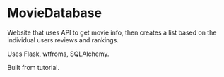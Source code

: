 # MovieDatabase
Website that uses API to get movie info, then creates a list based on the individual users reviews and rankings.

Uses Flask, wtfroms, SQLAlchemy.

Built from tutorial.
